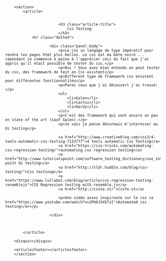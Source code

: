 
        <section>
            <article>


                            <h3 class="article-title">
                                Css Testing
                            </h3>
			    <hr class="dotted">
			    
                        <div class="panel-body">
                            <p>Le css un langage de type impératif pour rendre les pages html plus belles. Le css est ma bête noire ... cependant je commence à peine à l'apprécier ceci du fait que j'ai appris qu'il était possible de tester du css.</p>
                            <p>Oui ! Vous avez bien entendu on peut tester du css, des framework de test en Css existent</p>
                            <p>Different type de framework css existent pour différentes fonctionnalités</p>
                            <p>Parmi ceux que j'ai découvert j'ai trouvé:</p>
                            <ul>
                                <li>Galen</li>
                                <li>Cactus</li>
                                <li>Hardy</li>
                            </ul>
                            <p>C'est des framework qui sont encore un peu en state of the art (sauf Galen).</p>
                            <p>Je vais je pense désormais m'interesser au Ui testing</p>

                            <a href="http://www.creativebloq.com/css3/4-tools-automatic-css-testing-7133777">4 tools automatic Css Testing</a>
                            <a href="https://css-tricks.com/automating-css-regression-testing/">automating css regression testing</a>
                            <a href="http://www.tutorialspoint.com/software_testing_dictionary/use_interface_testing.htm">Tutorials point Ui testing</a>
                            <a href="http://tldr.huddle.com/blog/css-testing/">Css testinog</a>
                            <a href="https://www.lullabot.com/blog/article/css-regression-testing-resemblejs">CSS Regression testing with resemble.js</a>
                            <a href="http://csste.st/">CssTe.st</a>

                            <p>Une vidéo assez inspirante sur le css <a href="https://www.youtube.com/watch?v=2PU6JX4S7zI">Automated css testing</a></p>

                        </div>



            </article>

	    <disqus></disqus>

	    <articlesfooter></articlesfooter>
        </section>


